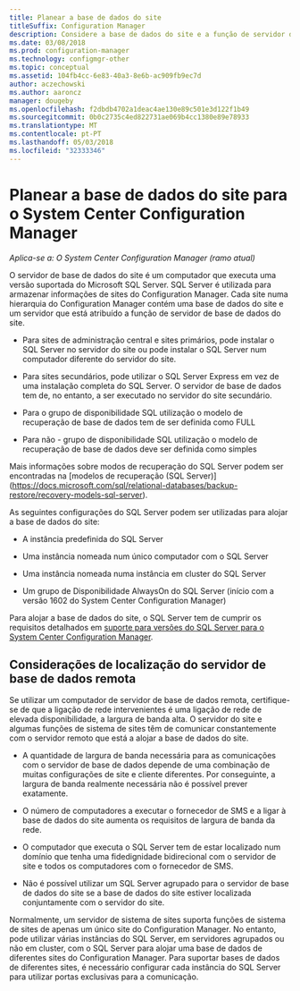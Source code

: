 ```yaml
---
title: Planear a base de dados do site
titleSuffix: Configuration Manager
description: Considere a base de dados do site e a função de servidor de base de dados do site quando planear a hierarquia do System Center Configuration Manager.
ms.date: 03/08/2018
ms.prod: configuration-manager
ms.technology: configmgr-other
ms.topic: conceptual
ms.assetid: 104fb4cc-6e83-40a3-8e6b-ac909fb9ec7d
author: aczechowski
ms.author: aaroncz
manager: dougeby
ms.openlocfilehash: f2dbdb4702a1deac4ae130e89c501e3d122f1b49
ms.sourcegitcommit: 0b0c2735c4ed822731ae069b4cc1380e89e78933
ms.translationtype: MT
ms.contentlocale: pt-PT
ms.lasthandoff: 05/03/2018
ms.locfileid: "32333346"
---
```

# <a name="plan-for-the-site-database-for-system-center-configuration-manager"></a>Planear a base de dados do site para o System Center Configuration Manager

*Aplica-se a: O System Center Configuration Manager (ramo atual)*

O servidor de base de dados do site é um computador que executa uma versão suportada do Microsoft SQL Server. SQL Server é utilizada para armazenar informações de sites do Configuration Manager. Cada site numa hierarquia do Configuration Manager contém uma base de dados do site e um servidor que está atribuído a função de servidor de base de dados do site.  

-   Para sites de administração central e sites primários, pode instalar o SQL Server no servidor do site ou pode instalar o SQL Server num computador diferente do servidor do site.  

-   Para sites secundários, pode utilizar o SQL Server Express em vez de uma instalação completa do SQL Server. O servidor de base de dados tem de, no entanto, a ser executado no servidor do site secundário.  

-  Para o grupo de disponibilidade SQL utilização o modelo de recuperação de base de dados tem de ser definida como FULL  

-  Para não - grupo de disponibilidade SQL utilização o modelo de recuperação de base de dados deve ser definida como simples  

Mais informações sobre modos de recuperação do SQL Server podem ser encontradas na [modelos de recuperação (SQL Server)] (https://docs.microsoft.com/sql/relational-databases/backup-restore/recovery-models-sql-server).

As seguintes configurações do SQL Server podem ser utilizadas para alojar a base de dados do site:  

-   A instância predefinida do SQL Server  

-   Uma instância nomeada num único computador com o SQL Server  

-   Uma instância nomeada numa instância em cluster do SQL Server  

-   Um grupo de Disponibilidade AlwaysOn do SQL Server (início com a versão 1602 do System Center Configuration Manager)


Para alojar a base de dados do site, o SQL Server tem de cumprir os requisitos detalhados em [suporte para versões do SQL Server para o System Center Configuration Manager](../../../core/plan-design/configs/support-for-sql-server-versions.md).  



## <a name="remote-database-server-location-considerations"></a>Considerações de localização do servidor de base de dados remota  

Se utilizar um computador de servidor de base de dados remota, certifique-se de que a ligação de rede intervenientes é uma ligação de rede de elevada disponibilidade, a largura de banda alta. O servidor do site e algumas funções de sistema de sites têm de comunicar constantemente com o servidor remoto que está a alojar a base de dados do site.

-   A quantidade de largura de banda necessária para as comunicações com o servidor de base de dados depende de uma combinação de muitas configurações de site e cliente diferentes. Por conseguinte, a largura de banda realmente necessária não é possível prever exatamente.  

-   O número de computadores a executar o fornecedor de SMS e a ligar à base de dados do site aumenta os requisitos de largura de banda da rede.  

-   O computador que executa o SQL Server tem de estar localizado num domínio que tenha uma fidedignidade bidirecional com o servidor de site e todos os computadores com o fornecedor de SMS.  

-   Não é possível utilizar um SQL Server agrupado para o servidor de base de dados do site se a base de dados do site estiver localizada conjuntamente com o servidor do site.  


Normalmente, um servidor de sistema de sites suporta funções de sistema de sites de apenas um único site do Configuration Manager. No entanto, pode utilizar várias instâncias do SQL Server, em servidores agrupados ou não em cluster, com o SQL Server para alojar uma base de dados de diferentes sites do Configuration Manager. Para suportar bases de dados de diferentes sites, é necessário configurar cada instância do SQL Server para utilizar portas exclusivas para a comunicação.  
